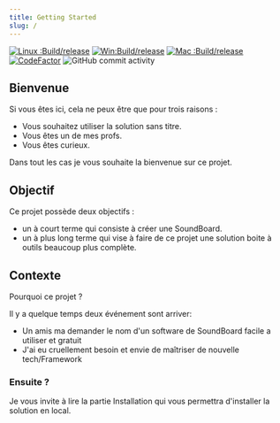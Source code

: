 ```yaml
---
title: Getting Started
slug: /
---
```


[![Linux :Build/release](https://github.com/batleforc/UnlabeledProject/actions/workflows/build-linux.yml/badge.svg)](https://github.com/batleforc/UnlabeledProject/actions/workflows/build-linux.yml)
[![Win:Build/release](https://github.com/batleforc/UnlabeledProject/actions/workflows/build-windows.yml/badge.svg)](https://github.com/batleforc/UnlabeledProject/actions/workflows/build-windows.yml)
[![Mac :Build/release](https://github.com/batleforc/UnlabeledProject/actions/workflows/build-mac.yml/badge.svg)](https://github.com/batleforc/UnlabeledProject/actions/workflows/build-mac.yml)
[![CodeFactor](https://www.codefactor.io/repository/github/batleforc/unlabeledproject/badge)](https://www.codefactor.io/repository/github/batleforc/unlabeledproject)
![GitHub commit activity](https://img.shields.io/github/commit-activity/m/batleforc/UnlabeledProject)

## Bienvenue

Si vous êtes ici, cela ne peux être que pour trois raisons :

- Vous souhaitez utiliser la solution sans titre.
- Vous êtes un de mes profs.
- Vous êtes curieux.

Dans tout les cas je vous souhaite la bienvenue sur ce projet.

## Objectif

Ce projet possède deux objectifs :

- un à court terme qui consiste à créer une SoundBoard.
- un à plus long terme qui vise à faire de ce projet une solution boite à outils beaucoup plus complète.

## Contexte

Pourquoi ce projet ?

Il y a quelque temps deux événement sont arriver:

- Un amis ma demander le nom d'un software de SoundBoard facile a utiliser et gratuit
- J'ai eu cruellement besoin et envie de maîtriser de nouvelle tech/Framework

### Ensuite ?

Je vous invite à lire la partie Installation qui vous permettra d'installer la solution en local.
